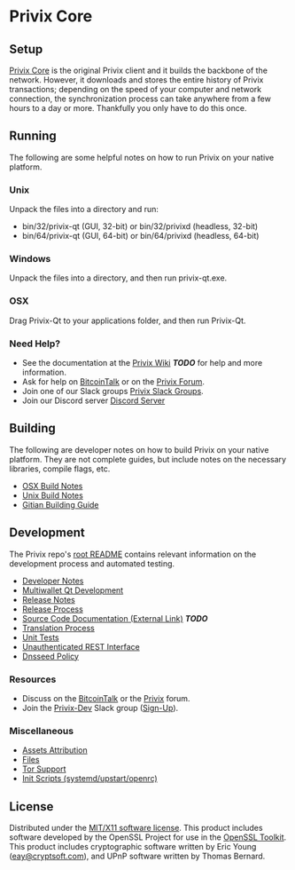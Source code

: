 Privix Core
=====================

Setup
---------------------
[Privix Core](http://privix.org/wallet) is the original Privix client and it builds the backbone of the network. However, it downloads and stores the entire history of Privix transactions; depending on the speed of your computer and network connection, the synchronization process can take anywhere from a few hours to a day or more. Thankfully you only have to do this once.

Running
---------------------
The following are some helpful notes on how to run Privix on your native platform.

### Unix

Unpack the files into a directory and run:

- bin/32/privix-qt (GUI, 32-bit) or bin/32/privixd (headless, 32-bit)
- bin/64/privix-qt (GUI, 64-bit) or bin/64/privixd (headless, 64-bit)

### Windows

Unpack the files into a directory, and then run privix-qt.exe.

### OSX

Drag Privix-Qt to your applications folder, and then run Privix-Qt.

### Need Help?

* See the documentation at the [Privix Wiki](https://en.bitcoin.it/wiki/Main_Page) ***TODO***
for help and more information.
* Ask for help on [BitcoinTalk](https://bitcointalk.org/index.php?topic=1262920.0) or on the [Privix Forum](http://forum.privix.org/).
* Join one of our Slack groups [Privix Slack Groups](https://privix.org/slack-logins/).
* Join our Discord server [Discord Server](https://discord.gg/dTRhamf)

Building
---------------------
The following are developer notes on how to build Privix on your native platform. They are not complete guides, but include notes on the necessary libraries, compile flags, etc.

- [OSX Build Notes](build-osx.md)
- [Unix Build Notes](build-unix.md)
- [Gitian Building Guide](gitian-building.md)

Development
---------------------
The Privix repo's [root README](https://github.com/privixproject/Privix/blob/master/README.md) contains relevant information on the development process and automated testing.

- [Developer Notes](developer-notes.md)
- [Multiwallet Qt Development](multiwallet-qt.md)
- [Release Notes](release-notes.md)
- [Release Process](release-process.md)
- [Source Code Documentation (External Link)](https://dev.visucore.com/bitcoin/doxygen/) ***TODO***
- [Translation Process](translation_process.md)
- [Unit Tests](unit-tests.md)
- [Unauthenticated REST Interface](REST-interface.md)
- [Dnsseed Policy](dnsseed-policy.md)

### Resources

* Discuss on the [BitcoinTalk](https://bitcointalk.org/index.php?topic=1262920.0) or the [Privix](http://forum.privix.org/) forum.
* Join the [Privix-Dev](https://privix-dev.slack.com/) Slack group ([Sign-Up](https://privix-dev.herokuapp.com/)).

### Miscellaneous
- [Assets Attribution](assets-attribution.md)
- [Files](files.md)
- [Tor Support](tor.md)
- [Init Scripts (systemd/upstart/openrc)](init.md)

License
---------------------
Distributed under the [MIT/X11 software license](http://www.opensource.org/licenses/mit-license.php).
This product includes software developed by the OpenSSL Project for use in the [OpenSSL Toolkit](https://www.openssl.org/). This product includes
cryptographic software written by Eric Young ([eay@cryptsoft.com](mailto:eay@cryptsoft.com)), and UPnP software written by Thomas Bernard.

